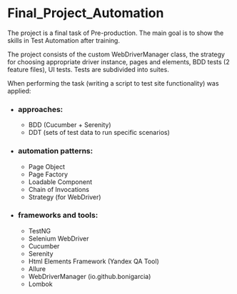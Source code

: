 # Final_Project_Automation

The project is a final task of Pre-production. The main goal is to show the skills in Test Automation after training.  

The project consists of the custom WebDriverManager class, the strategy for choosing appropriate driver instance,  pages and elements, BDD tests (2 feature files), UI tests. Tests are subdivided into suites.

When performing the task (writing a script to test site functionality) was applied:
* ### approaches:
  * BDD (Cucumber + Serenity)
  * DDT (sets of test data to run specific scenarios)
  
* ### automation patterns:
  * Page Object 
  * Page Factory
  * Loadable Component
  * Chain of Invocations
  * Strategy (for WebDriver)

* ### frameworks and tools:
  * TestNG
  * Selenium WebDriver
  * Cucumber
  * Serenity
  * Html Elements Framework (Yandex QA Tool)
  * Allure
  * WebDriverManager (io.github.bonigarcia)
  * Lombok
